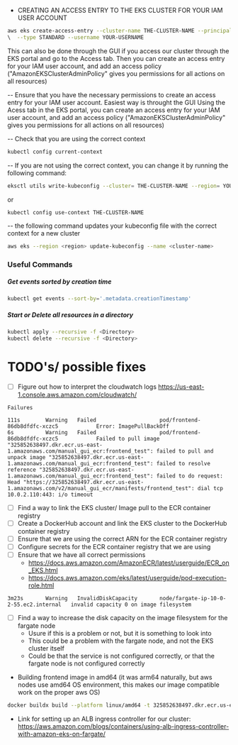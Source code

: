 

- CREATING AN ACCESS ENTRY TO THE EKS CLUSTER FOR YOUR IAM USER ACCOUNT
```bash
aws eks create-access-entry --cluster-name THE-CLUSTER-NAME --principal-arn arn:aws:iam::YOUR-ID-NUMBER:user/YOUR-USERNAME
\  --type STANDARD --username YOUR-USERNAME
```
This can also be done through the GUI if you access our cluster through the EKS portal and go to the Access tab.
Then you can create an access entry for your IAM user account, and add an access policy
("AmazonEKSClusterAdminPolicy" gives you permissions for all actions on all resources)

-- Ensure that you have the necessary permissions to create an access entry for your IAM user account. Easiest way is throught the GUI
Using the Acess tab in the EKS portal, you can create an access entry for your IAM user account, and add an access policy
("AmazonEKSClusterAdminPolicy" gives you permissions for all actions on all resources)

-- Check that you are using the correct context

```bash
kubectl config current-context
```

-- If you are not using the correct context, you can change it by running the following command:

```bash
eksctl utils write-kubeconfig --cluster= THE-CLUSTER-NAME --region= YOUR-REGION
```
or
```bash
kubectl config use-context THE-CLUSTER-NAME
```

-- the following command updates your kubeconfig file with the correct context for a new cluster
```bash
aws eks --region <region> update-kubeconfig --name <cluster-name>
```


### Useful Commands

##### Get events sorted by creation time
```bash
kubectl get events --sort-by='.metadata.creationTimestamp'
```
##### Start or Delete all resources in a directory
```bash
kubectl apply --recursive -f <Directory>
kubectl delete --recursive -f <Directory>
```



# TODO's/ possible fixes

- [ ] Figure out how to interpret the cloudwatch logs https://us-east-1.console.aws.amazon.com/cloudwatch/

```text
Failures

111s        Warning   Failed                    pod/frontend-86db8dfdfc-xczc5            Error: ImagePullBackOff
6s          Warning   Failed                    pod/frontend-86db8dfdfc-xczc5            Failed to pull image "325852638497.dkr.ecr.us-east-1.amazonaws.com/manual_gui_ecr:frontend_test": failed to pull and unpack image "325852638497.dkr.ecr.us-east-1.amazonaws.com/manual_gui_ecr:frontend_test": failed to resolve reference "325852638497.dkr.ecr.us-east-1.amazonaws.com/manual_gui_ecr:frontend_test": failed to do request: Head "https://325852638497.dkr.ecr.us-east-1.amazonaws.com/v2/manual_gui_ecr/manifests/frontend_test": dial tcp 10.0.2.110:443: i/o timeout
```
- [ ] Find a way to link the EKS cluster/ Image pull to the ECR container registry
- [ ] Create a DockerHub account and link the EKS cluster to the DockerHub container registry
- [ ] Ensure that we are using the correct ARN for the ECR container registry
- [ ] Configure secrets for the ECR container registry that we are using
- [ ] Ensure that we have all correct permissions
  - https://docs.aws.amazon.com/AmazonECR/latest/userguide/ECR_on_EKS.html
  - https://docs.aws.amazon.com/eks/latest/userguide/pod-execution-role.html

```text
3m23s       Warning   InvalidDiskCapacity       node/fargate-ip-10-0-2-55.ec2.internal   invalid capacity 0 on image filesystem

```


- [ ] Find a way to increase the disk capacity on the image filesystem for the fargate node
  - Usure if this is a problem or not, but it is something to look into
  - This could be a problem with the fargate node, and not the EKS cluster itself
  - Could be that the service is not configured correctly, or that the fargate node is not configured correctly





- Building frontend image in amd64 (it was arm64 naturally, but aws nodes use amd64 OS environment, this makes our image compatible work on the proper aws OS)
```bash
docker buildx build --platform linux/amd64 -t 325852638497.dkr.ecr.us-east-1.amazonaws.com/manual_gui_ecr:frontend_test --file Dockerfile_frontend_aws --push .
```
- Link for setting up an ALB ingress controller for our cluster: https://aws.amazon.com/blogs/containers/using-alb-ingress-controller-with-amazon-eks-on-fargate/
